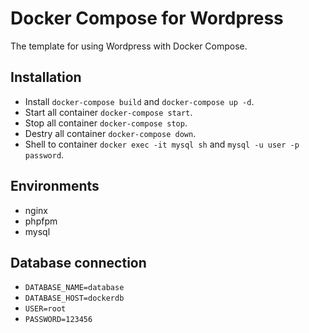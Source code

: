 # Docker Compose for Wordpress

The template for using Wordpress with Docker Compose.


## Installation

- Install `docker-compose build` and `docker-compose up -d`.
- Start all container `docker-compose start`.
- Stop all container `docker-compose stop`.
- Destry all container `docker-compose down`.
- Shell to container `docker exec -it mysql sh` and `mysql -u user -p password`.


## Environments

- nginx
- phpfpm
- mysql


## Database connection

- `DATABASE_NAME=database`
- `DATABASE_HOST=dockerdb`
- `USER=root`
- `PASSWORD=123456`
